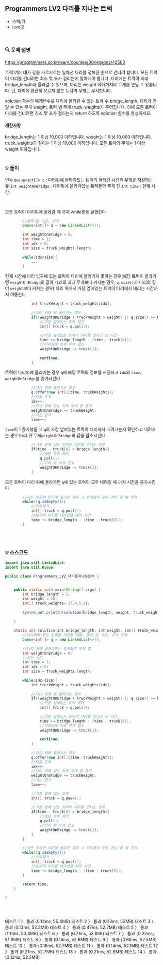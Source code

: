 ## Programmers LV2 다리를 지나는 트럭
- 스택/큐
- level2

<br>


### 🔍 문제 설명
https://programmers.co.kr/learn/courses/30/lessons/42583

트럭 여러 대가 강을 가로지르는 일차선 다리를 정해진 순으로 건너려 합니다. 모든 트럭이 다리를 건너려면 최소 몇 초가 걸리는지 알아내야 합니다. 다리에는 트럭이 최대 bridge_length대 올라갈 수 있으며, 다리는 weight 이하까지의 무게를 견딜 수 있습니다. 단, 다리에 완전히 오르지 않은 트럭의 무게는 무시합니다.

solution 함수의 매개변수로 다리에 올라갈 수 있는 트럭 수 bridge_length, 다리가 견딜 수 있는 무게 weight, 트럭 별 무게 truck_weights가 주어집니다. 이때 모든 트럭이 다리를 건너려면 최소 몇 초가 걸리는지 return 하도록 solution 함수를 완성하세요.


#### 제한사항
bridge_length는 1 이상 10,000 이하입니다.
weight는 1 이상 10,000 이하입니다.
truck_weights의 길이는 1 이상 10,000 이하입니다.
모든 트럭의 무게는 1 이상 weight 이하입니다.
<br><br>

###  💡 풀이

변수
`Queue<int[]> q` : 다리위에 올라가있는 트럭의 올라간 시간과 무게를 저장하는 큐
`int weightOnBridge` : 다리위에 올라가있는 트럭들의 무게 합
`int time` : 현재 시간


<br>

모든 트럭이 다리위에 올라갈 때 까지 while문을 실행한다

```java
        //올라 탄 시간, 무게
        Queue<int[]> q = new LinkedList<>();
        
        int weightOnBridge = 0;
        int time = 1;
        int idx = 0;
        int size = truck_weights.length;
        
        while(idx<size){
        	...
        }
```

현재 시간에 다리 입구에 있는 트럭이 다리에 올라가지 못하는 경우(해당 트럭이 올라가면 `weightOnBridge`의 값이 다리의 최대 무게보다 커지는 경우, `q.size()`가 다리의 길이 `weight`보다 커지는 경우) 다리 위에서 가장 앞에있는 트럭이 다리에서 내리는 시간까지 이동한다  

```java
            int truckWeight = truck_weights[idx];
            
            //다리 위에 못 올라가는 경우
            if((weightOnBridge + truckWeight > weight) || q.size() >= bridge_length){
                //가장 앞에있는 트럭 제거
                int[] truck = q.poll();
                
                //가장 앞에있는 트럭이 다리를 건너고 난 시간
                time += bridge_length - (time - truck[0]);
                //다리위에 트럭 무게 감소
                weightOnBridge -= truck[1];
                
                continue;
            }
```

트럭이 다리위에 올라가는 경우 `q`에 해당 트럭의 정보를 저장하고 `idx`와 `time`, `weightOnBridge`를 증가시킨다

```java
            //다리 위에 올라가는 경우
            q.offer(new int[]{time, truckWeight});
            //다음 트럭
            idx++;
            //다리 위에 있는 트럭 무게 합 증가
            weightOnBridge += truckWeight;
            //시간 증가
            time++;
```

`time`이 1 증가했을 때 `q`의 가장 앞에있는 트럭이 다리에서 내려가는지 확인하고 내려가는 경우 다리 위 무게`weightOnBridge`의 값을 감소시킨다

```java
            //가장 앞에 있는 트럭이 다리를 건너는 경우
            if(time - truck[0] > bridge_length){
            	//해당 트럭 제거
                q.poll();
                //다리 위 무게 감소
                weightOnBridge -= truck[1];
            }
```

모든 트럭이 다리 위에 올라가면 `q`에 있는 트럭이 모두 내려갈 때 까지 시간을 증가시킨다

```java
        //모든 트럭이 다리에 올라간 경우 그 트럭들이 모두 건너 갈 때 까지
        while(!q.isEmpty()){
        	//트럭제거
            int[] truck = q.poll();
            //트럭이 다리를 내려갔을 때의 시간
            time += bridge_length - (time - truck[0]);
        }
```


<br><br>

###  💡 소스코드
```java
import java.util.LinkedList;
import java.util.Queue;

public class Programmers_LV2_다리를지나는트럭 {
	
	
	public static void main(String[] args) {
		int bridge_length = 2;
		int weight = 10;
		int[] truck_weights= {7,4,5,6};
		
		System.out.println(solution(bridge_length, weight, truck_weights));
		
	}
	
	static int solution(int bridge_length, int weight, int[] truck_weights) {
        //다리위에 있는 트럭을 저장할 배열. 올라 탄 시간, 트럭 무게
        Queue<int[]> q = new LinkedList<>();
        
        //다리 위에 올라가있는 트럭들의 무게 합
        int weightOnBridge = 0;
        //지난 시간
        int time = 1;
        int idx = 0;
        int size = truck_weights.length;
        
        while(idx<size){
            int truckWeight = truck_weights[idx];
            
            //다리 위에 못 올라가는 경우
            if((weightOnBridge + truckWeight > weight) || q.size() >= bridge_length){
                //가장 앞에있는 트럭 제거
                int[] truck = q.poll();
                
                //가장 앞에있는 트럭이 다리를 건너고 난 시간
                time += bridge_length - (time - truck[0]);
                //다리위에 트럭 무게 감소
                weightOnBridge -= truck[1];
                
                continue;
            }
            
            //다리 위에 올라가는 경우
            q.offer(new int[]{time, truckWeight});
            //다음 트럭
            idx++;
            //다리 위에 있는 트럭 무게 합 증가
            weightOnBridge += truckWeight;
            //시간 증가
            time++;
            
            //가장 앞에 있는 트럭
            int[] truck = q.peek();
            
            //가장 앞에 있는 트럭이 다리를 건너는 경우
            if(time - truck[0] > bridge_length){
            	//해당 트럭 제거
                q.poll();
                //다리 위 무게 감소
                weightOnBridge -= truck[1];
            }
        }
        
        //모든 트럭이 다리에 올라간 경우 그 트럭들이 모두 건너 갈 때 까지
        while(!q.isEmpty()){
        	//트럭제거
            int[] truck = q.poll();
            //트럭이 다리를 내려갔을 때의 시간
            time += bridge_length - (time - truck[0]);
        }
        
        return time;
	}

}



```


<br>


테스트 1 〉	통과 (0.14ms, 55.4MB)
테스트 2 〉	통과 (0.13ms, 53MB)
테스트 3 〉	통과 (0.13ms, 52.3MB)
테스트 4 〉	통과 (0.47ms, 52.7MB)
테스트 5 〉	통과 (1.11ms, 53.4MB)
테스트 6 〉	통과 (0.71ms, 53.1MB)
테스트 7 〉	통과 (0.22ms, 51.9MB)
테스트 8 〉	통과 (0.14ms, 52.6MB)
테스트 9 〉	통과 (0.60ms, 52.5MB)
테스트 10 〉	통과 (0.18ms, 52.7MB)
테스트 11 〉	통과 (0.14ms, 52.1MB)
테스트 12 〉	통과 (0.21ms, 52.7MB)
테스트 13 〉	통과 (0.21ms, 52.9MB)
테스트 14 〉	통과 (0.13ms, 52.3MB)